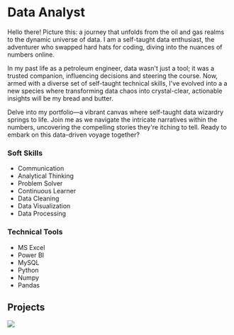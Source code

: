 # Data Analyst

Hello there! Picture this: a journey that unfolds from the oil and gas realms to the dynamic universe of data. I am a self-taught data enthusiast, the adventurer who swapped hard hats for coding, diving into the nuances of numbers online.

In my past life as a petroleum engineer, data wasn't just a tool; it was a trusted companion, influencing decisions and steering the course. Now, armed with a diverse set of self-taught technical skills, I've evolved into a a new species where transforming data chaos into crystal-clear, actionable insights will be my bread and butter.

Delve into my portfolio—a vibrant canvas where self-taught data wizardry springs to life. Join me as we navigate the intricate narratives within the numbers, uncovering the compelling stories they're itching to tell. Ready to embark on this data-driven voyage together?

### Soft Skills  

- Communication
- Analytical Thinking
- Problem Solver
- Continuous Learner
- Data Cleaning
- Data Visualization
- Data Processing


### Technical Tools
- MS Excel
- Power BI
- MySQL
- Python
- Numpy
- Pandas

## Projects
![](https://app.powerbi.com/links/sEIOCvK24R?ctid=ad827c51-26fd-49e5-96f3-ac4e8f76eab3&pbi_source=linkShare)
